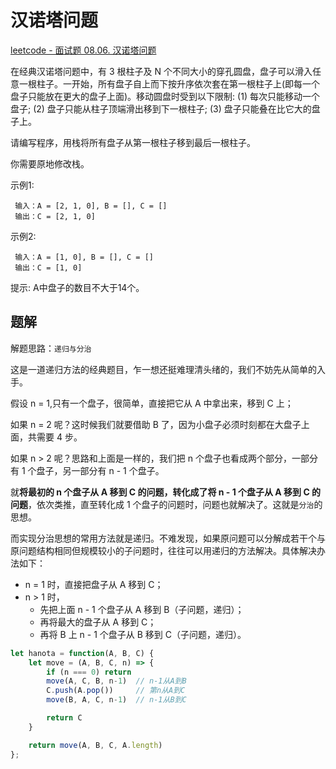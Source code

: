 # 汉诺塔问题

[leetcode - 面试题 08.06. 汉诺塔问题](https://leetcode-cn.com/problems/hanota-lcci/)

在经典汉诺塔问题中，有 3 根柱子及 N 个不同大小的穿孔圆盘，盘子可以滑入任意一根柱子。一开始，所有盘子自上而下按升序依次套在第一根柱子上(即每一个盘子只能放在更大的盘子上面)。移动圆盘时受到以下限制:
(1) 每次只能移动一个盘子;
(2) 盘子只能从柱子顶端滑出移到下一根柱子;
(3) 盘子只能叠在比它大的盘子上。

请编写程序，用栈将所有盘子从第一根柱子移到最后一根柱子。

你需要原地修改栈。

示例1:
```
 输入：A = [2, 1, 0], B = [], C = []
 输出：C = [2, 1, 0]
```
示例2:
```
 输入：A = [1, 0], B = [], C = []
 输出：C = [1, 0]
```

提示: A中盘子的数目不大于14个。


## 题解

解题思路：`递归与分治`

这是一道递归方法的经典题目，乍一想还挺难理清头绪的，我们不妨先从简单的入手。

假设 n = 1,只有一个盘子，很简单，直接把它从 A 中拿出来，移到 C 上；

如果 n = 2 呢？这时候我们就要借助 B 了，因为小盘子必须时刻都在大盘子上面，共需要 4 步。

如果 n > 2 呢？思路和上面是一样的，我们把 n 个盘子也看成两个部分，一部分有 1 个盘子，另一部分有 n - 1 个盘子。

就**将最初的 n 个盘子从 A 移到 C 的问题，转化成了将 n - 1 个盘子从 A 移到 C 的问题**，依次类推，直至转化成 1 个盘子的问题时，问题也就解决了。这就是`分治`的思想。

而实现分治思想的常用方法就是递归。不难发现，如果原问题可以分解成若干个与原问题结构相同但规模较小的子问题时，往往可以用递归的方法解决。具体解决办法如下：

- n = 1 时，直接把盘子从 A 移到 C；
- n > 1 时，
    - 先把上面 n - 1 个盘子从 A 移到 B（子问题，递归）；
    - 再将最大的盘子从 A 移到 C；
    - 再将 B 上 n - 1 个盘子从 B 移到 C（子问题，递归）。

```js
let hanota = function(A, B, C) {
    let move = (A, B, C, n) => {
        if (n === 0) return
        move(A, C, B, n-1)  // n-1从A到B
        C.push(A.pop())     // 第n从A到C
        move(B, A, C, n-1)  // n-1从B到C

        return C
    }

    return move(A, B, C, A.length)
};
```


